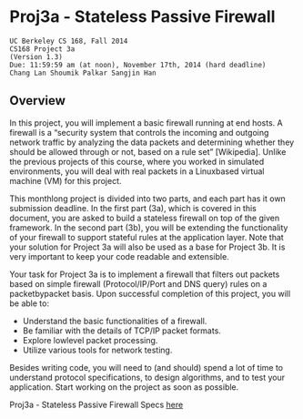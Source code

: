 # Proj3a - Stateless Passive Firewall
    UC Berkeley CS 168, Fall 2014
    CS168 Project 3a
    (Version 1.3)
    Due: 11:59:59 am (at noon), November 17th, 2014 (hard deadline)
    Chang Lan Shoumik Palkar Sangjin Han

## Overview
In this project, you will implement a basic firewall running at end hosts. A firewall is a “security system that controls the incoming and outgoing network traffic by analyzing the data packets and determining whether they should be allowed through or not, based on a rule set” [Wikipedia]. Unlike the previous projects of this course, where you worked in simulated environments, you will deal with real packets in a Linuxbased virtual machine (VM) for this project.

This monthlong project is divided into two parts, and each part has it own submission deadline. In the first part (3a), which is covered in this document, you are asked to build a stateless firewall on top of the given framework. In the second part (3b), you will be extending the functionality of your firewall to support stateful rules at the application layer. Note that your solution for Project 3a will also be used as a base for Project 3b. It is very important to keep your code readable and extensible.

Your task for Project 3a is to implement a firewall that filters out packets based on simple firewall (Protocol/IP/Port and DNS query) rules on a packetbypacket basis. Upon successful completion of this project, you will be able to:
- Understand the basic functionalities of a firewall.
- Be familiar with the details of TCP/IP packet formats.
- Explore lowlevel packet processing.
- Utilize various tools for network testing.

Besides writing code, you will need to (and should) spend a lot of time to understand protocol specifications, to design algorithms, and to test your application. Start working on the project as soon as possible.

Proj3a - Stateless Passive Firewall Specs [here](/specs/Proj3a-StatelessPassiveFirewall-Specs.pdf)